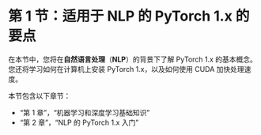# 第 1 节：适用于 NLP 的 PyTorch 1.x 的要点

在本节中，您将在**自然语言处理**（**NLP**）的背景下了解 PyTorch 1.x 的基本概念。 您还将学习如何在计算机上安装 PyTorch 1.x，以及如何使用 CUDA 加快处理速度。

本节包含以下章节：

*   “第 1 章”，“机器学习和深度学习基础知识”
*   “第 2 章”，“NLP 的 PyTorch 1.x 入门”